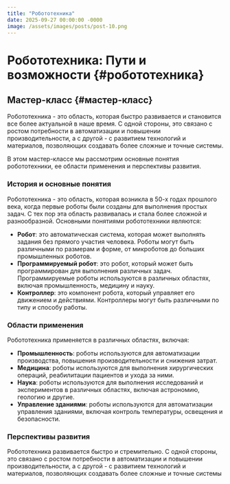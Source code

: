 ```yaml
---
title: "Робототехника"
date: 2025-09-27 00:00:00 -0000
image: /assets/images/posts/post-10.png
---
```

# **Робототехника: Пути и возможности** {#робототехника}

## **Мастер-класс** {#мастер-класс}

Робототехника - это область, которая быстро развивается и становится все более актуальной в наше время. С одной стороны, это связано с ростом потребности в автоматизации и повышении производительности, а с другой - с развитием технологий и материалов, позволяющих создавать более сложные и точные системы.

В этом мастер-классе мы рассмотрим основные понятия робототехники, ее области применения и перспективы развития.

### **История и основные понятия**

Робототехника - это область, которая возникла в 50-х годах прошлого века, когда первые роботы были созданы для выполнения простых задач. С тех пор эта область развивалась и стала более сложной и разнообразной. Основными понятиями робототехники являются:

*   **Робот**: это автоматическая система, которая может выполнять задания без прямого участия человека. Роботы могут быть различными по размерам и форме, от микроботов до больших промышленных роботов.
*   **Программируемый робот**: это робот, который может быть программирован для выполнения различных задач. Программируемые роботы используются в различных областях, включая промышленность, медицину и науку.
*   **Контроллер**: это компонент робота, который управляет его движением и действиями. Контроллеры могут быть различными по типу и способу работы.

### **Области применения**

Робототехника применяется в различных областях, включая:

*   **Промышленность**: роботы используются для автоматизации производства, повышения производительности и снижения затрат.
*   **Медицина**: роботы используются для выполнения хирургических операций, реабилитации пациентов и ухода за ними.
*   **Наука**: роботы используются для выполнения исследований и экспериментов в различных областях, включая астрономию, геологию и другие.
*   **Управление зданиями**: роботы используются для автоматизации управления зданиями, включая контроль температуры, освещения и безопасности.

### **Перспективы развития**

Робототехника развивается быстро и стремительно. С одной стороны, это связано с ростом потребности в автоматизации и повышении производительности, а с другой - с развитием технологий и материалов, позволяющих создавать более сложные и точные системы
